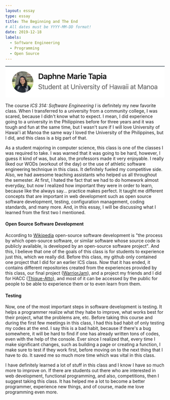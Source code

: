 ```yaml
---
layout: essay
type: essay
title: The Beginning and The End
# All dates must be YYYY-MM-DD format!
date: 2019-12-18
labels:
  - Software Engineering
  - Programming
  - Open Source
---
```

<img class="ui centered image" size="100px" src="../images/final-essay.png">
<p>The course <i>ICS 314: Software Engineering I</i> is definitely my new favorite class. When I transferred to a university from a community college, I was scared, because I didn't know what to expect. I mean, I did experience going to a university in the Philippines before for three years and it was tough and fun at the same time, but I wasn't sure if I will love University of Hawai'i at Manoa the same way I loved the University of the Philippines, but I did, and this class is a big part of that.</p>

<p>As a student majoring in computer science, this class is one of the classes I was required to take. I was warned that it was going to be hard, however, I guess it kind of was, but also, the professors made it very enjoyable. I really liked our WODs (workout of the day) or the use of athletic software engineering technique in this class. It definitely fueled my competitive side. Also, we had awesome teaching assistants who helped us all throughout the semester. At first, I hated the fact that we had to do homework almost everyday, but now I realized how important they were in order to learn, because like the always say... practice makes perfect. It taught me different concepts that are important in web development such as open source software development, testing, configuration management, coding standards, and many more. And, in this essay, I will be discussing what I learned from the first two I mentioned.</p>

<h4>Open Source Software Development</h4>
<p> According to <a href="https://en.wikipedia.org/wiki/Open-source_software_development">Wikipedia</a> open-source software development is "the process by which open-source software, or similar software whose source code is publicly available, is developed by an open-source software project". And this, I believe that one of the goals of this class is for students to experience just this, which we really did. Before this class, my github only contained one project that I did for an earlier ICS class. Now that it has ended, it contains different repositories created from the experiences provided by this class, our final project (<a href="https://warrior-jam.github.io/">WarriorJam</a>), and a project my friends and I did for HACC (<a href="https://devpost.com/software/heco-stations">Thique-Atto</a>), and most of it can be accessed by the public for people to be able to experience them or to even learn from them.</p>

<h4>Testing</h4>
<p>Now, one of the most important steps in software development is testing. It helps a programmer realize what they habe to improve, what works best for their project, what the problems are, etc. Before taking this course and during the first few meetings in this class, I had this bad habit of only testing my codes at the end. I say this is a bad habit, because if there's a bug somewhere, it will be hard to find if one has already written tons of codes, even with the help of the console. Ever since I realized that, every time I make significant changes, such as building a page or creating a function, I make sure to test if they work first, before moving on to the next thing that I have to do. It saved me so much more time which was vital in this class.</p>

<p>I have definitely learned a lot of stuff in this class and I know I have so much more to improve on. If there are students out there who are interested in web development, functional programming, and also, competitions, then I suggest taking this class. It has helped me a lot to become a better programmer, experience new things, and of course, made me love programming even more.</p>
